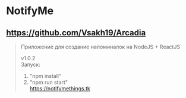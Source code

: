 # NotifyMe
## https://github.com/Vsakh19/Arcadia
>Приложение для создание напоминалок на NodeJS + ReactJS  
>
>v1.0.2  
>Запуск:
>1. "npm install"  
>2. "npm run start"  
https://notifymethings.tk